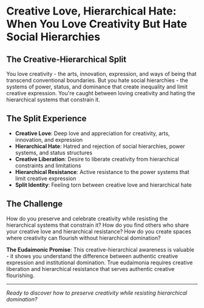 # Creative Love, Hierarchical Hate: When You Love Creativity But Hate Social Hierarchies

## The Creative-Hierarchical Split
You love creativity - the arts, innovation, expression, and ways of being that transcend conventional boundaries. But you hate social hierarchies - the systems of power, status, and dominance that create inequality and limit creative expression. You're caught between loving creativity and hating the hierarchical systems that constrain it.

## The Split Experience
- **Creative Love**: Deep love and appreciation for creativity, arts, innovation, and expression
- **Hierarchical Hate**: Hatred and rejection of social hierarchies, power systems, and status structures
- **Creative Liberation**: Desire to liberate creativity from hierarchical constraints and limitations
- **Hierarchical Resistance**: Active resistance to the power systems that limit creative expression
- **Split Identity**: Feeling torn between creative love and hierarchical hate

## The Challenge
How do you preserve and celebrate creativity while resisting the hierarchical systems that constrain it? How do you find others who share your creative love and hierarchical resistance? How do you create spaces where creativity can flourish without hierarchical domination?

**The Eudaimonic Promise**: This creative-hierarchical awareness is valuable - it shows you understand the difference between authentic creative expression and institutional domination. True eudaimonia requires creative liberation and hierarchical resistance that serves authentic creative flourishing.

---

*Ready to discover how to preserve creativity while resisting hierarchical domination?*
